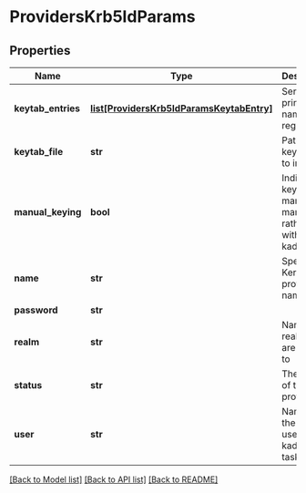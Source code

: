 # ProvidersKrb5IdParams

## Properties
Name | Type | Description | Notes
------------ | ------------- | ------------- | -------------
**keytab_entries** | [**list[ProvidersKrb5IdParamsKeytabEntry]**](ProvidersKrb5IdParamsKeytabEntry.md) | Service principal names to register | [optional] 
**keytab_file** | **str** | Path to a keytab file to import | [optional] 
**manual_keying** | **bool** | Indicates keys are managed manually rather than with kadmin | [optional] 
**name** | **str** | Specifies Kerberos provider name. | [optional] 
**password** | **str** |  | [optional] 
**realm** | **str** | Name of realm we are joined to | [optional] 
**status** | **str** | The status of the provider. | [optional] 
**user** | **str** | Name of the user to use for kadmin tasks | [optional] 

[[Back to Model list]](../README.md#documentation-for-models) [[Back to API list]](../README.md#documentation-for-api-endpoints) [[Back to README]](../README.md)


